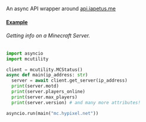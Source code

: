 An async API wrapper around [api.iapetus.me](https://github.com/Iapetus-11/api.iapetus11.me)

#### <u>Example</u>
###### Getting info on a Minecraft Server.

```py 
import asyncio
import mcutility

client = mcutility.MCStatus()
async def main(ip_address: str)
  server = await client.get_server(ip_address)
  print(server.motd)
  print(server.players_online)
  print(server.max_players)
  print(server.version) # and many more attributes!

asyncio.run(main("mc.hypixel.net"))
